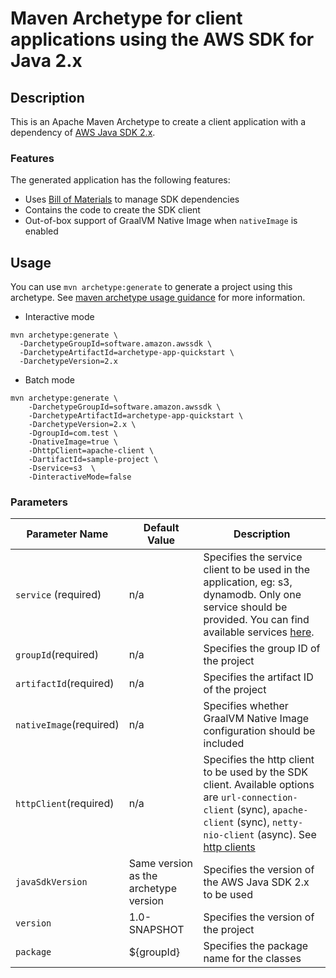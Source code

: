 # Maven Archetype for client applications using the AWS SDK for Java 2.x

## Description
This is an Apache Maven Archetype to create a client application with
a dependency of [AWS Java SDK 2.x][aws-java-sdk-v2].

### Features

The generated application has the following features:

- Uses [Bill of Materials](BOM) to manage SDK dependencies
- Contains the code to create the SDK client
- Out-of-box support of GraalVM Native Image when `nativeImage` is enabled

## Usage

You can use `mvn archetype:generate` to generate a project using this archetype. See [maven archetype usage guidance][maven-archetype-usage] for more information.

- Interactive mode

```
mvn archetype:generate \
  -DarchetypeGroupId=software.amazon.awssdk \
  -DarchetypeArtifactId=archetype-app-quickstart \
  -DarchetypeVersion=2.x
```

- Batch mode

```
mvn archetype:generate \
    -DarchetypeGroupId=software.amazon.awssdk \
    -DarchetypeArtifactId=archetype-app-quickstart \
    -DarchetypeVersion=2.x \
    -DgroupId=com.test \
    -DnativeImage=true \
    -DhttpClient=apache-client \
    -DartifactId=sample-project \
    -Dservice=s3  \
    -DinteractiveMode=false
```

### Parameters
      
Parameter Name | Default Value | Description
---|---|---
`service` (required) | n/a | Specifies the service client to be used in the application, eg: s3, dynamodb. Only one service should be provided. You can find available services [here][java-sdk-v2-services]. 
`groupId`(required) | n/a | Specifies the group ID of the project
`artifactId`(required) | n/a | Specifies the artifact ID of the project
`nativeImage`(required)  | n/a | Specifies whether GraalVM Native Image configuration should be included
`httpClient`(required) | n/a | Specifies the http client to be used by the SDK client. Available options are `url-connection-client` (sync), `apache-client` (sync), `netty-nio-client` (async). See [http clients][sdk-http-clients]
`javaSdkVersion` | Same version as the archetype version | Specifies the version of the AWS Java SDK 2.x to be used
`version` | 1.0-SNAPSHOT | Specifies the version of the project
`package` | ${groupId} | Specifies the package name for the classes


[aws-java-sdk-v2]: https://github.com/aws/aws-sdk-java-v2
[java-sdk-v2-services]: https://github.com/aws/aws-sdk-java-v2/tree/master/services
[sdk-http-clients]: https://github.com/aws/aws-sdk-java-v2/tree/master/http-clients
[maven-archetype-usage]: https://maven.apache.org/archetype/maven-archetype-plugin/usage.html
[graalvm]: https://www.graalvm.org/docs/getting-started/#native-images
